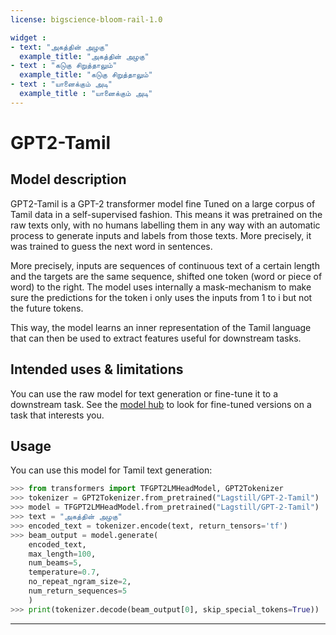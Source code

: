```yaml
---
license: bigscience-bloom-rail-1.0

widget :
- text: "அகத்தின் அழகு"
  example_title: "அகத்தின் அழகு"
- text : "கடுகு சிறுத்தாலும்"
  example_title: "கடுகு சிறுத்தாலும்"
- text : "யானைக்கும் அடி"
  example_title : "யானைக்கும் அடி"
---
```

# GPT2-Tamil

## Model description
GPT2-Tamil is a GPT-2 transformer model fine Tuned on a  large corpus of Tamil data in a self-supervised fashion. This means it was pretrained on the raw texts only, with no humans labelling them in any way with an automatic process to generate inputs and labels from those texts. More precisely, it was trained to guess the next word in sentences.

More precisely, inputs are sequences of continuous text of a certain length and the targets are the same sequence, shifted one token (word or piece of word) to the right. The model uses internally a mask-mechanism to make sure the predictions for the token i only uses the inputs from 1 to i but not the future tokens.

This way, the model learns an inner representation of the Tamil language that can then be used to extract features useful for downstream tasks.
## Intended uses & limitations

You can use the raw model for text generation or fine-tune it to a downstream task. See the
[model hub](https://huggingface.co/models?filter=gpt2) to look for fine-tuned versions on a task that interests you.

## Usage
You can use this model for Tamil text generation:
```python
>>> from transformers import TFGPT2LMHeadModel, GPT2Tokenizer
>>> tokenizer = GPT2Tokenizer.from_pretrained("Lagstill/GPT-2-Tamil")
>>> model = TFGPT2LMHeadModel.from_pretrained("Lagstill/GPT-2-Tamil")
>>> text = "அகத்தின் அழகு"
>>> encoded_text = tokenizer.encode(text, return_tensors='tf')
>>> beam_output = model.generate(
    encoded_text,
    max_length=100,
    num_beams=5,
    temperature=0.7,
    no_repeat_ngram_size=2,
    num_return_sequences=5
    )
>>> print(tokenizer.decode(beam_output[0], skip_special_tokens=True))
```
---
